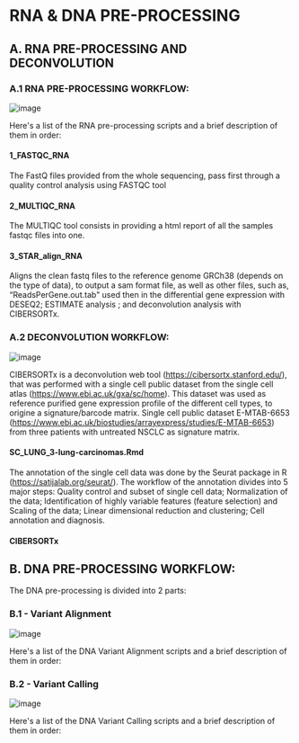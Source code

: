 # RNA & DNA PRE-PROCESSING

## A. RNA PRE-PROCESSING AND DECONVOLUTION

### A.1 RNA PRE-PROCESSING WORKFLOW:

![image](https://github.com/user-attachments/assets/2f9b1152-8812-4f57-975b-39b6333ff15d)

Here's a list of the RNA pre-processing scripts and a brief description of them in order:

#### 1_FASTQC_RNA

The FastQ files provided from the whole sequencing, pass first through a quality control analysis using FASTQC tool

#### 2_MULTIQC_RNA

The MULTIQC tool consists in providing a html report of all the samples fastqc files into one.

#### 3_STAR_align_RNA

Aligns the clean fastq files to the reference genome GRCh38 (depends on the type of data), to output a sam format file, as well as other files, such as, “ReadsPerGene.out.tab" used then in the differential gene expression with DESEQ2; ESTIMATE analysis ; and deconvolution analysis with CIBERSORTx.

### A.2 DECONVOLUTION WORKFLOW:

![image](https://github.com/user-attachments/assets/15ec7b08-3f66-441a-b5c6-d84b97505925)

CIBERSORTx is a deconvolution web tool (https://cibersortx.stanford.edu/), that was performed with a single cell public dataset from the single cell atlas (https://www.ebi.ac.uk/gxa/sc/home). This dataset was used as reference purified gene expression profile of the different cell types, to origine a signature/barcode matrix. Single cell public dataset E-MTAB-6653 (https://www.ebi.ac.uk/biostudies/arrayexpress/studies/E-MTAB-6653) from three patients with untreated NSCLC as signature matrix.

#### SC_LUNG_3-lung-carcinomas.Rmd

The annotation of the single cell data was done by the Seurat package in R (https://satijalab.org/seurat/). The workflow of the annotation divides into 5 major steps: Quality control and subset of single cell data; Normalization of the data; Identification of highly variable features (feature selection) and Scaling of the data; Linear dimensional reduction and clustering; Cell annotation and diagnosis.

#### CIBERSORTx

## B. DNA PRE-PROCESSING WORKFLOW:

The DNA pre-processing is divided into 2 parts: 

### B.1 - Variant Alignment

  ![image](https://github.com/user-attachments/assets/c107d7c3-0091-4361-a8ba-b6fbd9ce882e)

  Here's a list of the DNA Variant Alignment scripts and a brief description of them in order:

### B.2 - Variant Calling

  ![image](https://github.com/user-attachments/assets/a3c5191b-b77b-43e9-b6c5-3c4c4347f479)

  Here's a list of the DNA Variant Calling scripts and a brief description of them in order:

